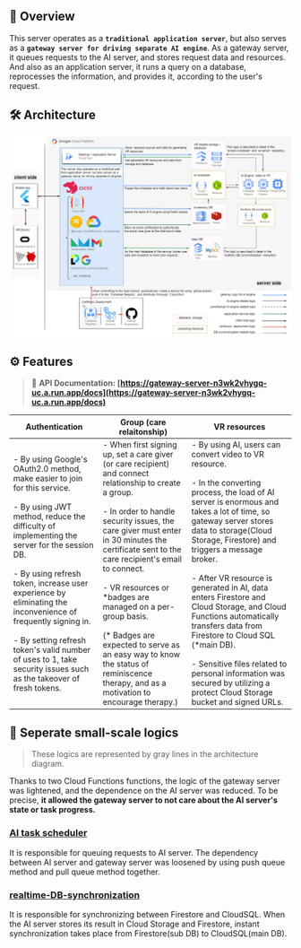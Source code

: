 ## 🔎 Overview

This server operates as a **`traditional application server`**, but also serves as a **`gateway server for driving separate AI engine`**. As a gateway server, it queues requests to the AI server, and stores request data and resources. And also as an application server, it runs a query on a database, reprocesses the information, and provides it, according to the user's request.

## 🛠 Architecture

![architecture](./docs/assets/architecture.jpg)

## ⚙️ Features

> 📲 **API Documentation: [https://gateway-server-n3wk2vhygq-uc.a.run.app/docs](https://gateway-server-n3wk2vhygq-uc.a.run.app/docs)**

| Authentication                                                                                                                                                                                                                                                                                                                                                                                                                          | Group (care relaitonship)                                                                                                                                                                                                                                                                                                                                                                                                                                                                         | VR resources                                                                                                                                                                                                                                                                                                                                                                                                                                                                                                                                                                            |
| --------------------------------------------------------------------------------------------------------------------------------------------------------------------------------------------------------------------------------------------------------------------------------------------------------------------------------------------------------------------------------------------------------------------------------------- | ------------------------------------------------------------------------------------------------------------------------------------------------------------------------------------------------------------------------------------------------------------------------------------------------------------------------------------------------------------------------------------------------------------------------------------------------------------------------------------------------- | --------------------------------------------------------------------------------------------------------------------------------------------------------------------------------------------------------------------------------------------------------------------------------------------------------------------------------------------------------------------------------------------------------------------------------------------------------------------------------------------------------------------------------------------------------------------------------------- |
| - By using Google's OAuth2.0 method, make easier to join for this service. <br/><br/> - By using JWT method, reduce the difficulty of implementing the server for the session DB. <br/><br/>- By using refresh token, increase user experience by eliminating the inconvenience of frequently signing in. <br/><br/> - By setting refresh token's valid number of uses to 1, take security issues such as the takeover of fresh tokens. | - When first signing up, set a care giver (or care recipient) and connect relationship to create a group. <br/><br/> - In order to handle security issues, the care giver must enter in 30 minutes the certificate sent to the care recipient's email to connect. <br/><br/> - VR resources or \*badges are managed on a per-group basis. <br/><br/> (\* Badges are expected to serve as an easy way to know the status of reminiscence therapy, and as a motivation to encourage therapy.) <br/> | - By using AI, users can convert video to VR resource. <br/><br/> - In the converting process, the load of AI server is enormous and takes a lot of time, so gateway server stores data to storage(Cloud Storage, Firestore) and triggers a message broker. <br/><br/> - After VR resource is generated in AI, data enters Firestore and Cloud Storage, and Cloud Functions automatically transfers data from Firestore to Cloud SQL (\*main DB). <br/><br/> - Sensitive files related to personal information was secured by utilizing a protect Cloud Storage bucket and signed URLs. |

## 🔧 Seperate small-scale logics

> These logics are represented by gray lines in the architecture diagram.

Thanks to two Cloud Functions functions, the logic of the gateway server was lightened, and the dependence on the AI server was reduced. To be precise, **it allowed the gateway server to not care about the AI server's state or task progress.**

### [AI task scheduler](https://github.com/RememberMe-2024-SolutionChallenge/AI-task-scheduler)

It is responsible for queuing requests to AI server. The dependency between AI server and gateway server was loosened by using push queue method and pull queue method together.

### [realtime-DB-synchronization](https://github.com/RememberMe-2024-SolutionChallenge/realtime-DB-synchronization)

It is responsible for synchronizing between Firestore and CloudSQL. When the AI server stores its result in Cloud Storage and Firestore, instant synchronization takes place from Firestore(sub DB) to CloudSQL(main DB).
